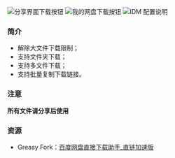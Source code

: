 ![分享界面下载按钮](https://greasyfork.org/system/screenshots/screenshots/000/010/299/original/QQ%E6%88%AA%E5%9B%BE20180315132240.png?1521092074)
![我的网盘下载按钮](https://greasyfork.org/system/screenshots/screenshots/000/010/397/original/%E5%89%AA%E8%B4%B4%E6%9D%BF%E5%9B%BE%E7%89%87.png?1521861110)
![IDM 配置说明](https://greasyfork.org/system/screenshots/screenshots/000/010/300/original/QQ%E6%88%AA%E5%9B%BE20180315132106.png?1521092074)

### 简介

* 解除大文件下载限制；
* 支持文件夹下载；
* 支持多文件下载；
* 支持批量复制下载链接。

### 注意

**所有文件请分享后使用**

### 资源

* Greasy Fork：[百度网盘直接下载助手_直链加速版](https://greasyfork.org/zh-CN/scripts/39504-%E7%99%BE%E5%BA%A6%E7%BD%91%E7%9B%98%E7%9B%B4%E6%8E%A5%E4%B8%8B%E8%BD%BD%E5%8A%A9%E6%89%8B-%E7%9B%B4%E9%93%BE%E5%8A%A0%E9%80%9F%E7%89%88)

